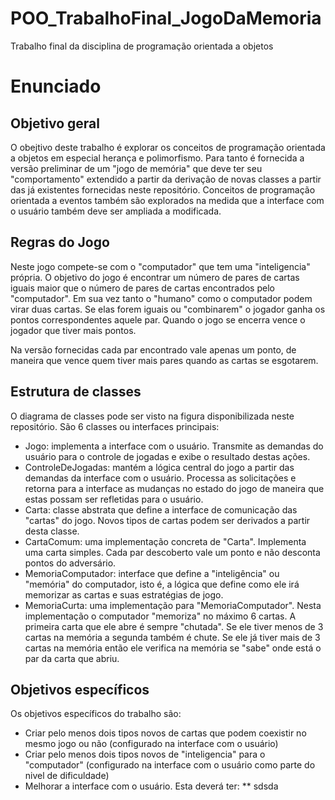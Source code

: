 # POO_TrabalhoFinal_JogoDaMemoria
Trabalho final da disciplina de programação orientada a objetos

# Enunciado
## Objetivo geral
O obejtivo deste trabalho é explorar os conceitos de programação orientada a objetos em especial herança e polimorfismo. Para tanto é fornecida a versão preliminar de um "jogo de memória" que deve ter seu "comportamento" extendido a partir da derivação de novas classes a partir das já existentes fornecidas neste repositório. Conceitos de programação orientada a eventos também são explorados na medida que a interface com o usuário também deve ser ampliada a modificada.

## Regras do Jogo

Neste jogo compete-se com o "computador" que tem uma "inteligencia" própria. O objetivo do jogo é encontrar um número de pares de cartas iguais maior que o número de pares de cartas encontrados pelo "computador". Em sua vez tanto o "humano" como o computador podem virar duas cartas. Se elas forem iguais ou "combinarem" o jogador ganha os pontos correspondentes aquele par. Quando o jogo se encerra vence o jogador que tiver mais pontos.

Na versão fornecidas cada par encontrado vale apenas um ponto, de maneira que vence quem tiver mais pares quando as cartas se esgotarem.

## Estrutura de classes
O diagrama de classes pode ser visto na figura disponibilizada neste repositório. São 6 classes ou interfaces principais:
- Jogo: implementa a interface com o usuário. Transmite as demandas do usuário para o controle de jogadas e exibe o resultado destas ações.
- ControleDeJogadas: mantém a lógica central do jogo a partir das demandas da interface com o usuário. Processa as solicitações e retorna para a interface as mudanças no estado do jogo de maneira que estas possam ser refletidas para o usuário.
- Carta: classe abstrata que define a interface de comunicação das "cartas" do jogo. Novos tipos de cartas podem ser derivados a partir desta classe.
- CartaComum: uma implementação concreta de "Carta". Implementa uma carta simples. Cada par descoberto vale um ponto e não desconta pontos do adversário.
- MemoriaComputador: interface que define a "inteligência" ou "memória" do computador, isto é, a lógica que define como ele irá memorizar as cartas e suas estratégias de jogo.
- MemoriaCurta: uma implementação para "MemoriaComputador". Nesta implementação o computador "memoriza" no máximo 6 cartas. A primeira carta que ele abre é sempre "chutada". Se ele tiver menos de 3 cartas na memória a segunda também é chute. Se ele já tiver mais de 3 cartas na memória então ele verifica na memória se "sabe" onde está o par da carta que abriu.

## Objetivos específicos
Os objetivos específicos do trabalho são:
- Criar pelo menos dois tipos novos de cartas que podem coexistir no mesmo jogo ou não (configurado na interface com o usuário)
- Criar pelo menos dois tipos novos de "inteligencia" para o "computador" (configurado na interface com o usuário como parte do nivel de dificuldade)
- Melhorar a interface com o usuário. Esta deverá ter:
** sdsda